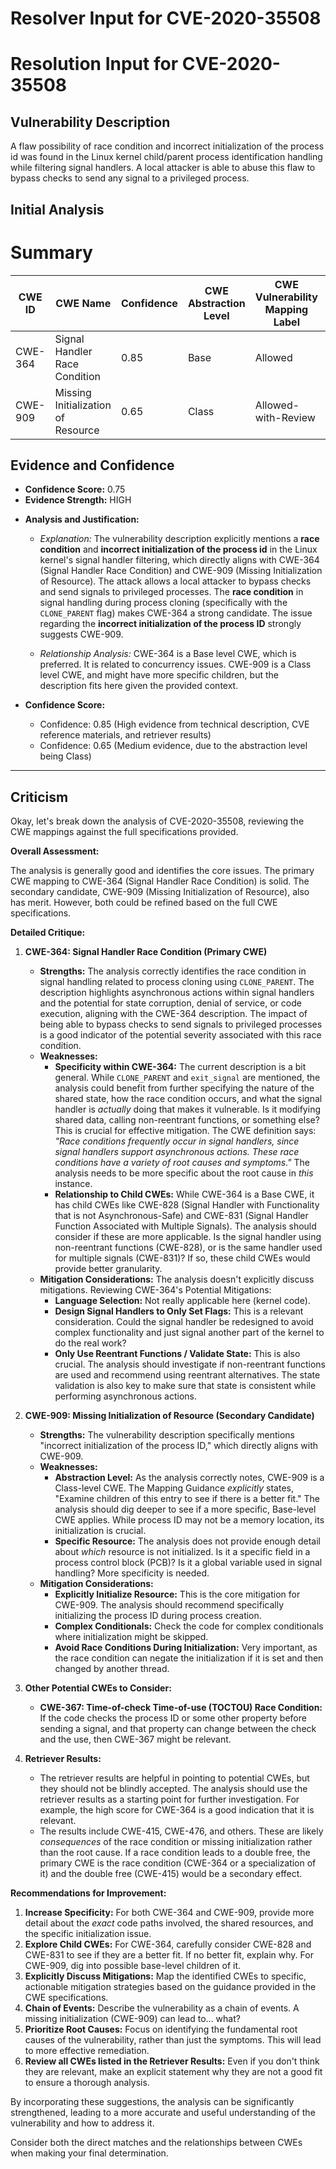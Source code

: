 # Resolver Input for CVE-2020-35508

# Resolution Input for CVE-2020-35508

## Vulnerability Description
A flaw possibility of race condition and incorrect initialization of the process id was found in the Linux kernel child/parent process identification handling while filtering signal handlers. A local attacker is able to abuse this flaw to bypass checks to send any signal to a privileged process.

## Initial Analysis
# Summary
| CWE ID | CWE Name | Confidence | CWE Abstraction Level | CWE Vulnerability Mapping Label | CWE-Vulnerability Mapping Notes |
|---|---|---|---|---|---|
| CWE-364 | Signal Handler Race Condition | 0.85 | Base | Allowed | Primary CWE |
| CWE-909 | Missing Initialization of Resource | 0.65 | Class | Allowed-with-Review | Secondary Candidate |

## Evidence and Confidence

*   **Confidence Score:** 0.75
*   **Evidence Strength:** HIGH

- **Analysis and Justification:**  
  - *Explanation:* The vulnerability description explicitly mentions a **race condition** and **incorrect initialization of the process id** in the Linux kernel's signal handler filtering, which directly aligns with CWE-364 (Signal Handler Race Condition) and CWE-909 (Missing Initialization of Resource). The attack allows a local attacker to bypass checks and send signals to privileged processes. The **race condition** in signal handling during process cloning (specifically with the `CLONE_PARENT` flag) makes CWE-364 a strong candidate. The issue regarding the **incorrect initialization of the process ID** strongly suggests CWE-909.

  - *Relationship Analysis:* CWE-364 is a Base level CWE, which is preferred. It is related to concurrency issues. CWE-909 is a Class level CWE, and might have more specific children, but the description fits here given the provided context.

- **Confidence Score:**  
  - Confidence: 0.85 (High evidence from technical description, CVE reference materials, and retriever results)
  - Confidence: 0.65 (Medium evidence, due to the abstraction level being Class)

---

## Criticism
Okay, let's break down the analysis of CVE-2020-35508, reviewing the CWE mappings against the full specifications provided.

**Overall Assessment:**

The analysis is generally good and identifies the core issues. The primary CWE mapping to CWE-364 (Signal Handler Race Condition) is solid.  The secondary candidate, CWE-909 (Missing Initialization of Resource), also has merit. However, both could be refined based on the full CWE specifications.

**Detailed Critique:**

1.  **CWE-364: Signal Handler Race Condition (Primary CWE)**

    *   **Strengths:** The analysis correctly identifies the race condition in signal handling related to process cloning using `CLONE_PARENT`. The description highlights asynchronous actions within signal handlers and the potential for state corruption, denial of service, or code execution, aligning with the CWE-364 description. The impact of being able to bypass checks to send signals to privileged processes is a good indicator of the potential severity associated with this race condition.
    *   **Weaknesses:**
        *   **Specificity within CWE-364:** The current description is a bit general. While `CLONE_PARENT` and `exit_signal` are mentioned, the analysis could benefit from further specifying the nature of the shared state, how the race condition occurs, and what the signal handler is *actually* doing that makes it vulnerable.  Is it modifying shared data, calling non-reentrant functions, or something else?  This is crucial for effective mitigation. The CWE definition says: _"Race conditions frequently occur in signal handlers, since signal handlers support asynchronous actions. These race conditions have a variety of root causes and symptoms."_  The analysis needs to be more specific about the root cause in *this* instance.
        *   **Relationship to Child CWEs:** While CWE-364 is a Base CWE, it has child CWEs like CWE-828 (Signal Handler with Functionality that is not Asynchronous-Safe) and CWE-831 (Signal Handler Function Associated with Multiple Signals). The analysis should consider if these are more applicable. Is the signal handler using non-reentrant functions (CWE-828), or is the same handler used for multiple signals (CWE-831)? If so, these child CWEs would provide better granularity.
    *   **Mitigation Considerations:** The analysis doesn't explicitly discuss mitigations.  Reviewing CWE-364's Potential Mitigations:
        *   **Language Selection:**  Not really applicable here (kernel code).
        *   **Design Signal Handlers to Only Set Flags:**  This is a relevant consideration.  Could the signal handler be redesigned to avoid complex functionality and just signal another part of the kernel to do the real work?
        *   **Only Use Reentrant Functions / Validate State:** This is also crucial. The analysis should investigate if non-reentrant functions are used and recommend using reentrant alternatives. The state validation is also key to make sure that state is consistent while performing asynchronous actions.

2.  **CWE-909: Missing Initialization of Resource (Secondary Candidate)**

    *   **Strengths:** The vulnerability description specifically mentions "incorrect initialization of the process ID," which directly aligns with CWE-909.
    *   **Weaknesses:**
        *   **Abstraction Level:** As the analysis correctly notes, CWE-909 is a Class-level CWE.  The Mapping Guidance *explicitly* states, "Examine children of this entry to see if there is a better fit."  The analysis should dig deeper to see if a more specific, Base-level CWE applies. While process ID may not be a memory location, its initialization is crucial.
        *   **Specific Resource:** The analysis does not provide enough detail about *which* resource is not initialized. Is it a specific field in a process control block (PCB)? Is it a global variable used in signal handling? More specificity is needed.
    *   **Mitigation Considerations:**
        *   **Explicitly Initialize Resource:** This is the core mitigation for CWE-909. The analysis should recommend specifically initializing the process ID during process creation.
        *   **Complex Conditionals:** Check the code for complex conditionals where initialization might be skipped.
        *   **Avoid Race Conditions During Initialization:** Very important, as the race condition can negate the initialization if it is set and then changed by another thread.

3.  **Other Potential CWEs to Consider:**

    *   **CWE-367: Time-of-check Time-of-use (TOCTOU) Race Condition:** If the code checks the process ID or some other property before sending a signal, and that property can change between the check and the use, then CWE-367 might be relevant.

4.  **Retriever Results:**

    *   The retriever results are helpful in pointing to potential CWEs, but they should not be blindly accepted.  The analysis should use the retriever results as a starting point for further investigation.  For example, the high score for CWE-364 is a good indication that it is relevant.
    *   The results include CWE-415, CWE-476, and others. These are likely *consequences* of the race condition or missing initialization rather than the root cause. If a race condition leads to a double free, the primary CWE is the race condition (CWE-364 or a specialization of it) and the double free (CWE-415) would be a secondary effect.

**Recommendations for Improvement:**

1.  **Increase Specificity:**  For both CWE-364 and CWE-909, provide more detail about the *exact* code paths involved, the shared resources, and the specific initialization issue.
2.  **Explore Child CWEs:**  For CWE-364, carefully consider CWE-828 and CWE-831 to see if they are a better fit. If no better fit, explain why. For CWE-909, dig into possible base-level children of it.
3.  **Explicitly Discuss Mitigations:**  Map the identified CWEs to specific, actionable mitigation strategies based on the guidance provided in the CWE specifications.
4.  **Chain of Events:** Describe the vulnerability as a chain of events. A missing initialization (CWE-909) can lead to... what?
5.  **Prioritize Root Causes:** Focus on identifying the fundamental root causes of the vulnerability, rather than just the symptoms. This will lead to more effective remediation.
6.  **Review all CWEs listed in the Retriever Results:** Even if you don't think they are relevant, make an explicit statement why they are not a good fit to ensure a thorough analysis.

By incorporating these suggestions, the analysis can be significantly strengthened, leading to a more accurate and useful understanding of the vulnerability and how to address it.

Consider both the direct matches and the relationships between CWEs
when making your final determination.
        